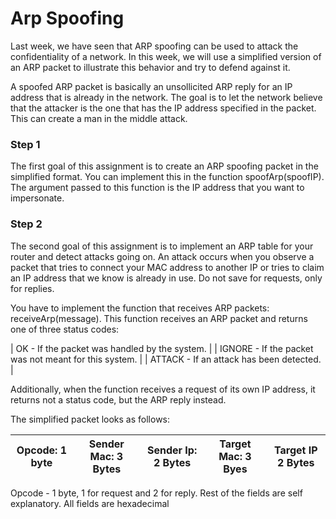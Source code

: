 # Arp Spoofing

Last week, we have seen that ARP spoofing can be used to attack the confidentiality of a network. In this week, we will use a simplified version of an ARP packet to illustrate this behavior and try to defend against it.

A spoofed ARP packet is basically an unsollicited ARP reply for an IP address that is already in the network. The goal is to let the network believe that the attacker is the one that has the IP address specified in the packet. This can create a man in the middle attack.
### Step 1

The first goal of this assignment is to create an ARP spoofing packet in the simplified format. You can implement this in the function spoofArp(spoofIP). The argument passed to this function is the IP address that you want to impersonate.

### Step 2

The second goal of this assignment is to implement an ARP table for your router and detect attacks going on. An attack occurs when you observe a packet that tries to connect your MAC address to another IP or tries to claim an IP address that we know is already in use.
Do not save for requests, only for replies.

You have to implement the function that receives ARP packets: receiveArp(message). This function receives an ARP packet and returns one of three status codes:

|   OK - If the packet was handled by the system.         |
|   IGNORE - If the packet was not meant for this system. |
|   ATTACK - If an attack has been detected.              |

Additionally, when the function receives a request of its own IP address, it returns not a status code, but the ARP reply instead.

The simplified packet looks as follows:

| Opcode: 1 byte    |   Sender Mac: 3 Bytes   |   Sender Ip: 2 Bytes    |   Target Mac: 3 Byes   |   Target IP  2 Bytes   |
|-------------------|-------------------------|-------------------------|------------------------|------------------------|

Opcode - 1 byte, 1 for request and 2 for reply.
    Rest of the fields are self explanatory.
    All fields are hexadecimal
